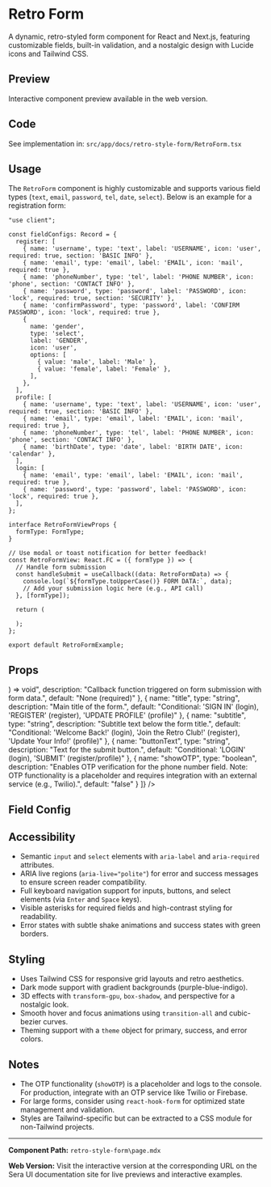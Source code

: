 # Retro Form

A dynamic, retro-styled form component for React and Next.js, featuring customizable fields, built-in validation, and a nostalgic design with Lucide icons and Tailwind CSS.
## Preview

Interactive component preview available in the web version.

## Code

See implementation in: `src/app/docs/retro-style-form/RetroForm.tsx`

## Usage

The `RetroForm` component is highly customizable and supports various field types (`text`, `email`, `password`, `tel`, `date`, `select`). Below is an example for a registration form:
```tsx
"use client";

const fieldConfigs: Record = {
  register: [
    { name: 'username', type: 'text', label: 'USERNAME', icon: 'user', required: true, section: 'BASIC INFO' },
    { name: 'email', type: 'email', label: 'EMAIL', icon: 'mail', required: true },
    { name: 'phoneNumber', type: 'tel', label: 'PHONE NUMBER', icon: 'phone', section: 'CONTACT INFO' },
    { name: 'password', type: 'password', label: 'PASSWORD', icon: 'lock', required: true, section: 'SECURITY' },
    { name: 'confirmPassword', type: 'password', label: 'CONFIRM PASSWORD', icon: 'lock', required: true },
    {
      name: 'gender',
      type: 'select',
      label: 'GENDER',
      icon: 'user',
      options: [
        { value: 'male', label: 'Male' },
        { value: 'female', label: 'Female' },
      ],
    },
  ],
  profile: [
    { name: 'username', type: 'text', label: 'USERNAME', icon: 'user', required: true, section: 'BASIC INFO' },
    { name: 'email', type: 'email', label: 'EMAIL', icon: 'mail', required: true },
    { name: 'phoneNumber', type: 'tel', label: 'PHONE NUMBER', icon: 'phone', section: 'CONTACT INFO' },
    { name: 'birthDate', type: 'date', label: 'BIRTH DATE', icon: 'calendar' },
  ],
  login: [
    { name: 'email', type: 'email', label: 'EMAIL', icon: 'mail', required: true },
    { name: 'password', type: 'password', label: 'PASSWORD', icon: 'lock', required: true },
  ],
};

interface RetroFormViewProps {
  formType: FormType;
}

// Use modal or toast notification for better feedback!
const RetroFormView: React.FC = ({ formType }) => {
  // Handle form submission
  const handleSubmit = useCallback((data: RetroFormData) => {
    console.log(`${formType.toUpperCase()} FORM DATA:`, data);
    // Add your submission logic here (e.g., API call)
  }, [formType]);

  return (

  );
};

export default RetroFormExample;
```

## Props

) => void",
    description: "Callback function triggered on form submission with form data.",
    default: "None (required)"
  },
  {
    name: "title",
    type: "string",
    description: "Main title of the form.",
    default: "Conditional: 'SIGN IN' (login), 'REGISTER' (register), 'UPDATE PROFILE' (profile)"
  },
  {
    name: "subtitle",
    type: "string",
    description: "Subtitle text below the form title.",
    default: "Conditional: 'Welcome Back!' (login), 'Join the Retro Club!' (register), 'Update Your Info!' (profile)"
  },
  {
    name: "buttonText",
    type: "string",
    description: "Text for the submit button.",
    default: "Conditional: 'LOGIN' (login), 'SUBMIT' (register/profile)"
  },
  {
    name: "showOTP",
    type: "boolean",
    description: "Enables OTP verification for the phone number field. Note: OTP functionality is a placeholder and requires integration with an external service (e.g., Twilio).",
    default: "false"
  }
]} />

## Field Config

## Accessibility

- Semantic `input` and `select` elements with `aria-label` and `aria-required` attributes.
- ARIA live regions (`aria-live="polite"`) for error and success messages to ensure screen reader compatibility.
- Full keyboard navigation support for inputs, buttons, and select elements (via `Enter` and `Space` keys).
- Visible asterisks for required fields and high-contrast styling for readability.
- Error states with subtle shake animations and success states with green borders.

## Styling

- Uses Tailwind CSS for responsive grid layouts and retro aesthetics.
- Dark mode support with gradient backgrounds (purple-blue-indigo).
- 3D effects with `transform-gpu`, `box-shadow`, and perspective for a nostalgic look.
- Smooth hover and focus animations using `transition-all` and cubic-bezier curves.
- Theming support with a `theme` object for primary, success, and error colors.

## Notes

- The OTP functionality (`showOTP`) is a placeholder and logs to the console. For production, integrate with an OTP service like Twilio or Firebase.
- For large forms, consider using `react-hook-form` for optimized state management and validation.
- Styles are Tailwind-specific but can be extracted to a CSS module for non-Tailwind projects.

---

**Component Path:** `retro-style-form\page.mdx`

**Web Version:** Visit the interactive version at the corresponding URL on the Sera UI documentation site for live previews and interactive examples.
